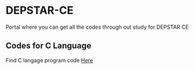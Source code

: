 # DEPSTAR-CE
Portal where you can get all the codes through out study for DEPSTAR CE

## Codes for C Language
Find C langage program code [Here](https://github.com/prince-jagani/DEPSTAR-CE/tree/main/CCP/C%20Language)
